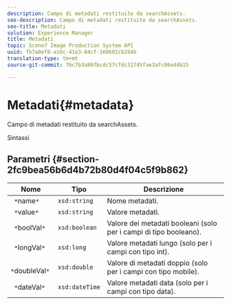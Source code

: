 ```yaml
---
description: Campo di metadati restituito da searchAssets.
seo-description: Campo di metadati restituito da searchAssets.
seo-title: Metadati
solution: Experience Manager
title: Metadati
topic: Scene7 Image Production System API
uuid: fb7a0ef8-a16c-41e3-84cf-160602cb284b
translation-type: tm+mt
source-git-commit: 7bc7b3a86fbcdc57cfdc31745fae3afc06e44b15

---
```



# Metadati{#metadata}

Campo di metadati restituito da searchAssets.

Sintassi

## Parametri {#section-2fc9bea56b6d4b72b80d4f04c5f9b862}

| Nome | Tipo | Descrizione |
|---|---|---|
| ` *`name`*` | `xsd:string` | Nome metadati. |
| ` *`value`*` | `xsd:string` | Valore metadati. |
| ` *`boolVal`*` | `xsd:boolean` | Valore dei metadati booleani (solo per i campi di tipo booleano). |
| ` *`longVal`*` | `xsd:long` | Valore metadati lungo (solo per i campi con tipo int). |
| ` *`doubleVal`*` | `xsd:double` | Valore di metadati doppio (solo per i campi con tipo mobile). |
| ` *`dateVal`*` | `xsd:dateTime` | Valore metadati data (solo per i campi con tipo data). |

